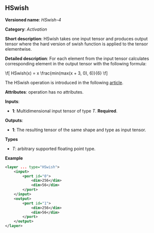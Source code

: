 ## HSwish <a name="HSwish"></a>

**Versioned name**: *HSwish-4*

**Category**: *Activation*

**Short description**: HSwish takes one input tensor and produces output tensor where the hard version of swish function is applied to the tensor elementwise.

**Detailed description**: For each element from the input tensor calculates corresponding
element in the output tensor with the following formula: 

\f[
HSwish(x) = x \frac{min(max(x + 3, 0), 6)}{6}
\f]

The HSwish operation is introduced in the following [article](https://arxiv.org/pdf/1905.02244.pdf).

**Attributes**: operation has no attributes.

**Inputs**:

*   **1**: Multidimensional input tensor of type *T*. **Required**.

**Outputs**:

*   **1**: The resulting tensor of the same shape and type as input tensor.

**Types**

* *T*: arbitrary supported floating point type.


**Example**

```xml
<layer ... type="HSwish">
    <input>
        <port id="0">
            <dim>256</dim>
            <dim>56</dim>
        </port>
    </input>
    <output>
        <port id="1">
            <dim>256</dim>
            <dim>56</dim>
        </port>
    </output>
</layer>
```

